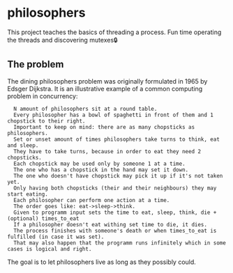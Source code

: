 # philosophers

  This project teaches the basics of threading a process. Fun time operating the threads and discovering mutexes🔒

## The problem 

  The dining philosophers problem was originally formulated in 1965 by Edsger Dijkstra. It is an illustrative example of a common computing problem in concurrency: 

```
  N amount of philosophers sit at a round table.
  Every philosopher has a bowl of spaghetti in front of them and 1 chopstick to their right.
  Important to keep on mind: there are as many chopsticks as philosophers.
  Set or unset amount of times philosophers take turns to think, eat and sleep.
  They have to take turns, because in order to eat they need 2 chopsticks.
  Each chopstick may be used only by someone 1 at a time.
  The one who has a chopstick in the hand may set it down.
  The one who doesn't have chopstick may pick it up if it's not taken yet.
  Only having both chopsticks (their and their neighbours) they may start eating.
  Each philosopher can perform one action at a time.
  The order goes like: eat->sleep->think.
  Given to programm input sets the time to eat, sleep, think, die + (optional) times_to_eat
  If a philosopher doesn't eat withing set time to die, it dies.
  The process finishes with someone's death or when times_to_eat is fulfilled (in case it was set).
  That may also happen that the programm runs infinitely which in some cases is logical and right.

```
  The goal is to let philosophers live as long as they possibly could. 
